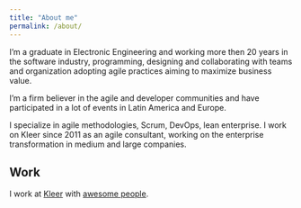 ```yaml
---
title: "About me"
permalink: /about/
---
```


I’m a graduate in Electronic Engineering and working more then 20 years in the software industry, programming, designing and collaborating with teams and organization adopting agile practices aiming to maximize business value.

I’m a firm believer in the agile and developer communities and have participated in a lot of events in Latin America and Europe.

I specialize in agile methodologies, Scrum, DevOps, lean enterprise. I work on Kleer since 2011 as an agile consultant, working on the enterprise transformation in medium and large companies.

## Work

I work at [Kleer](http://www.kleer.la/) with [awesome people](https://www.kleer.la/en/somos).
